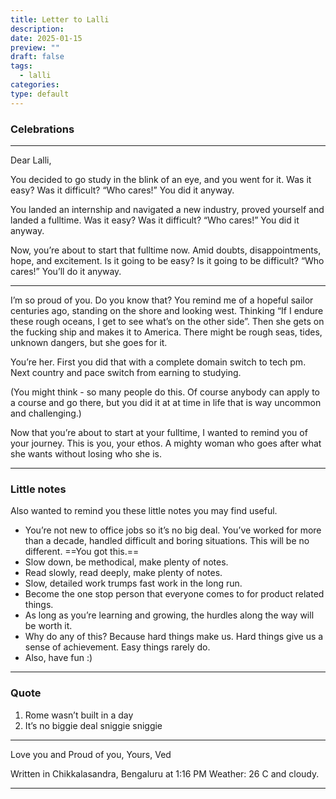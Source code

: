 ```yaml
---
title: Letter to Lalli
description: 
date: 2025-01-15
preview: ""
draft: false
tags:
  - lalli
categories: 
type: default
---
```

### Celebrations

___
Dear Lalli, 

You decided to go study in the blink of an eye, and you went for it. 
Was it easy? Was it difficult? “Who cares!” You did it anyway. 

You landed an internship and navigated a new industry, proved yourself and landed a fulltime. 
Was it easy? Was it difficult? “Who cares!” You did it anyway. 

Now, you’re about to start that fulltime now. Amid doubts, disappointments, hope, and excitement. Is it going to be easy? Is it going to be difficult? “Who cares!” You’ll do it anyway. 

___
I’m so proud of you. Do you know that? You remind me of a hopeful sailor centuries ago, standing on the shore and looking west. Thinking “If I endure these rough oceans, I get to see what’s on the other side”. Then she gets on the fucking ship and makes it to America. There might be rough seas, tides, unknown dangers, but she goes for it. 

You’re her. First you did that with a complete domain switch to tech pm. Next country and pace switch from earning to studying. 

(You might think - so many people do this. Of course anybody can apply to a course and go there, but you did it at at time in life that is way uncommon and challenging.)

Now that you’re about to start at your fulltime, I wanted to remind you of your journey. This is you, your ethos. A mighty woman who goes after what she wants without losing who she is.

___
### Little notes
Also wanted to remind you these little notes you may find useful.

- You’re not new to office jobs so it’s no big deal. You’ve worked for more than a decade, handled difficult and boring situations. This will be no different. ==You got this.== 
- Slow down, be methodical, make plenty of notes.
- Read slowly, read deeply, make plenty of notes.
- Slow, detailed work trumps fast work in the long run.
- Become the one stop person that everyone comes to for product related things.
- As long as you’re learning and growing, the hurdles along the way will be worth it.
- Why do any of this? Because hard things make us. Hard things give us a sense of achievement. Easy things rarely do.
- Also, have fun :)

___
### Quote
1. Rome wasn’t built in a day
2. It’s no biggie deal sniggie sniggie
___

Love you and Proud of you,
Yours,
Ved

Written in Chikkalasandra, Bengaluru at 1:16 PM
Weather: 26 C and cloudy. 

___
